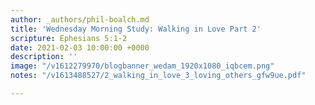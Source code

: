 ```yaml
---
author: _authors/phil-boalch.md
title: 'Wednesday Morning Study: Walking in Love Part 2'
scripture: Ephesians 5:1-2
date: 2021-02-03 10:00:00 +0000
description: ''
image: "/v1612279970/blogbanner_wedam_1920x1080_iqbcem.png"
notes: "/v1613488527/2_walking_in_love_3_loving_others_gfw9ue.pdf"

---
```


